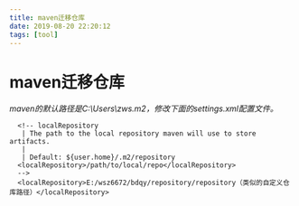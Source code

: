 ```yaml
---
title: maven迁移仓库
date: 2019-08-20 22:20:12
tags: [tool]
---
```

# maven迁移仓库
*maven的默认路径是C:\Users\zws\.m2，修改下面的settings.xml配置文件。*
```
  <!-- localRepository
   | The path to the local repository maven will use to store artifacts.
   |
   | Default: ${user.home}/.m2/repository
  <localRepository>/path/to/local/repo</localRepository>
  -->
  <localRepository>E:/wsz6672/bdqy/repository/repository（类似的自定义仓库路径）</localRepository>
```